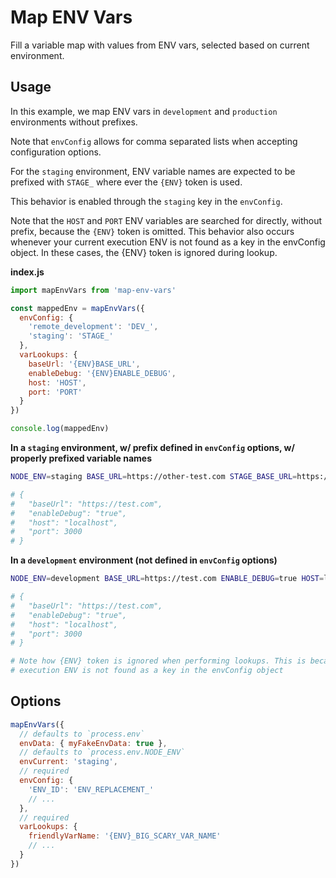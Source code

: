 # Map ENV Vars

Fill a variable map with values from ENV vars, selected based on current environment.

## Usage

In this example, we map ENV vars in `development` and `production` environments without prefixes.

Note that `envConfig` allows for comma separated lists when accepting configuration options.

For the `staging` environment, ENV variable names are expected to be prefixed with `STAGE_` where ever the `{ENV}` token is used.

This behavior is enabled through the `staging` key in the `envConfig`.

Note that the `HOST` and `PORT` ENV variables are searched for directly, without prefix, because the `{ENV}` token is omitted. This behavior also occurs whenever your current execution ENV is not found as a key in the envConfig object. In these cases, the {ENV} token is ignored during lookup.

**index.js**

```js
import mapEnvVars from 'map-env-vars'

const mappedEnv = mapEnvVars({
  envConfig: {
    'remote_development': 'DEV_',
    'staging': 'STAGE_'
  },
  varLookups: {
    baseUrl: '{ENV}BASE_URL',
    enableDebug: '{ENV}ENABLE_DEBUG',
    host: 'HOST',
    port: 'PORT'
  }
})

console.log(mappedEnv)
```

**In a `staging` environment, w/ prefix defined in `envConfig` options, w/ properly prefixed variable names**

```bash
NODE_ENV=staging BASE_URL=https://other-test.com STAGE_BASE_URL=https://test.com STAGE_ENABLE_DEBUG=true HOST=0.0.0.0 PORT=3100 node index.js

# {
#   "baseUrl": "https://test.com",
#   "enableDebug": "true",
#   "host": "localhost",
#   "port": 3000
# }
```

**In a `development` environment (not defined in `envConfig` options)**

```bash
NODE_ENV=development BASE_URL=https://test.com ENABLE_DEBUG=true HOST=localhost PORT=3000 node index.js

# {
#   "baseUrl": "https://test.com",
#   "enableDebug": "true",
#   "host": "localhost",
#   "port": 3000
# }

# Note how {ENV} token is ignored when performing lookups. This is because the current
# execution ENV is not found as a key in the envConfig object
```

## Options

```js
mapEnvVars({
  // defaults to `process.env`
  envData: { myFakeEnvData: true },
  // defaults to `process.env.NODE_ENV`
  envCurrent: 'staging',
  // required
  envConfig: {
    'ENV_ID': 'ENV_REPLACEMENT_'
    // ...
  },
  // required
  varLookups: {
    friendlyVarName: '{ENV}_BIG_SCARY_VAR_NAME'
    // ...
  }
})
```
